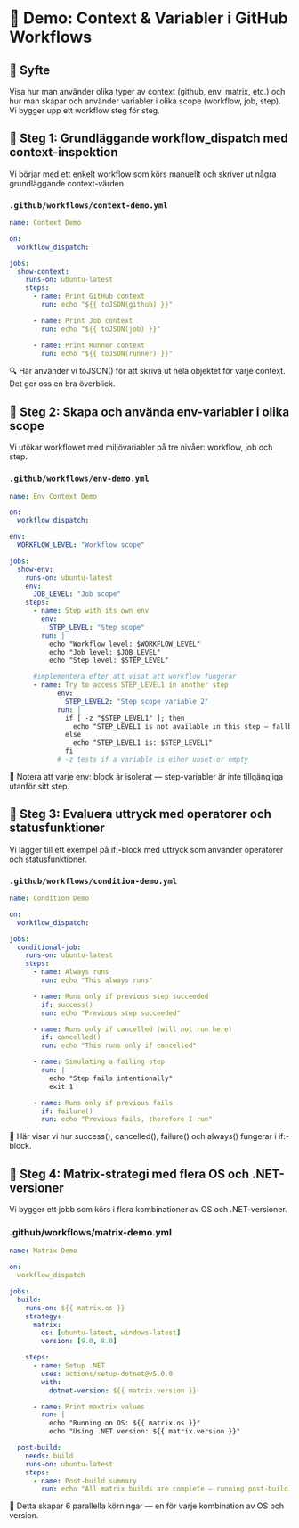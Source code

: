 # 🧪 Demo: Context & Variabler i GitHub Workflows
## 🎯 Syfte
Visa hur man använder olika typer av context (github, env, matrix, etc.) och hur man skapar och använder variabler i olika scope (workflow, job, step). Vi bygger upp ett workflow steg för steg.

## 🧩 Steg 1: Grundläggande workflow_dispatch med context-inspektion
Vi börjar med ett enkelt workflow som körs manuellt och skriver ut några grundläggande context-värden.
### `.github/workflows/context-demo.yml`
```yaml
name: Context Demo

on:
  workflow_dispatch:

jobs:
  show-context:
    runs-on: ubuntu-latest
    steps:
      - name: Print GitHub context
        run: echo "${{ toJSON(github) }}"

      - name: Print Job context
        run: echo "${{ toJSON(job) }}"

      - name: Print Runner context
        run: echo "${{ toJSON(runner) }}"
```

🔍 Här använder vi toJSON() för att skriva ut hela objektet för varje context. Det ger oss en bra överblick.

## 🧩 Steg 2: Skapa och använda env-variabler i olika scope
Vi utökar workflowet med miljövariabler på tre nivåer: workflow, job och step.
### `.github/workflows/env-demo.yml`
```yaml
name: Env Context Demo

on:
  workflow_dispatch:

env:
  WORKFLOW_LEVEL: "Workflow scope"

jobs:
  show-env:
    runs-on: ubuntu-latest
    env:
      JOB_LEVEL: "Job scope"
    steps:
      - name: Step with its own env
        env:
          STEP_LEVEL: "Step scope"
        run: |
          echo "Workflow level: $WORKFLOW_LEVEL"
          echo "Job level: $JOB_LEVEL"
          echo "Step level: $STEP_LEVEL"

      #implementera efter att visat att workflow fungerar
      - name: Try to access STEP_LEVEL1 in another step
            env:
              STEP_LEVEL2: "Step scope variable 2"
            run: |
              if [ -z "$STEP_LEVEL1" ]; then
                echo "STEP_LEVEL1 is not available in this step — fallback message shown."
              else
                echo "STEP_LEVEL1 is: $STEP_LEVEL1"
              fi
            # -z tests if a variable is eiher unset or empty
```

📌 Notera att varje env: block är isolerat — step-variabler är inte tillgängliga utanför sitt step.

## 🧩 Steg 3: Evaluera uttryck med operatorer och statusfunktioner
Vi lägger till ett exempel på if:-block med uttryck som använder operatorer och statusfunktioner.
### `.github/workflows/condition-demo.yml`
```yaml
name: Condition Demo

on:
  workflow_dispatch:

jobs:
  conditional-job:
    runs-on: ubuntu-latest
    steps:
      - name: Always runs
        run: echo "This always runs"

      - name: Runs only if previous step succeeded
        if: success()
        run: echo "Previous step succeeded"

      - name: Runs only if cancelled (will not run here)
        if: cancelled()
        run: echo "This runs only if cancelled"

      - name: Simulating a failing step
        run: |
          echo "Step fails intentionally"
          exit 1

      - name: Runs only if previous fails
        if: failure()
        run: echo "Previous fails, therefore I run"
```

🧠 Här visar vi hur success(), cancelled(), failure() och always() fungerar i if:-block.

## 🧩 Steg 4: Matrix-strategi med flera OS och .NET-versioner
Vi bygger ett jobb som körs i flera kombinationer av OS och .NET-versioner.
### .github/workflows/matrix-demo.yml
```yaml
name: Matrix Demo

on:
  workflow_dispatch

jobs:
  build:
    runs-on: ${{ matrix.os }}
    strategy:
      matrix:
        os: [ubuntu-latest, windows-latest]
        version: [9.0, 8.0]

    steps:
      - name: Setup .NET
        uses: actions/setup-dotnet@v5.0.0
        with:
          dotnet-version: ${{ matrix.version }}

      - name: Print maxtrix values
        run: |
          echo "Running on OS: ${{ matrix.os }}"
          echo "Using .NET version: ${{ matrix.version }}"

  post-build:
    needs: build
    runs-on: ubuntu-latest
    steps:
      - name: Post-build summary
        run: echo "All matrix builds are complete — running post-build job"
```

🧮 Detta skapar 6 parallella körningar — en för varje kombination av OS och version.
